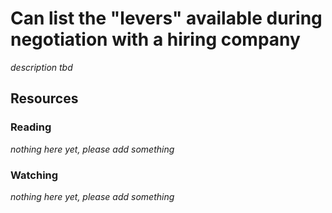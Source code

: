 # Can list the "levers" available during negotiation with a hiring company

_description tbd_

## Resources

### Reading

_nothing here yet, please add something_

### Watching

_nothing here yet, please add something_
